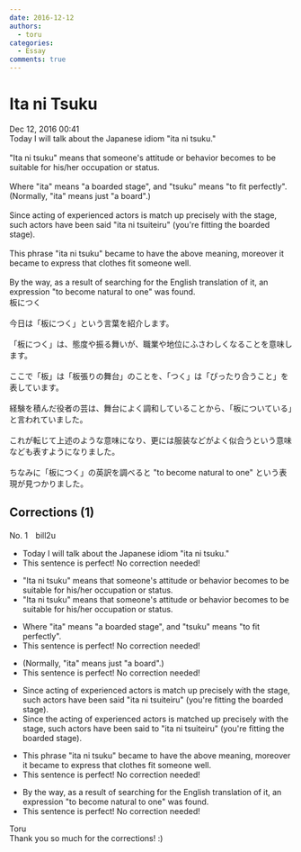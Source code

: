 ```yaml
---
date: 2016-12-12
authors:
  - toru
categories:
  - Essay
comments: true
---
```


# Ita ni Tsuku
<div class="date">Dec 12, 2016 00:41</div>
<div id="post"><div id="body_show_ori">
Today I will talk about the Japanese idiom "ita ni tsuku."<br/><br/>"Ita ni tsuku" means that someone's attitude or behavior becomes to be suitable for his/her occupation or status.<br/><br/>Where "ita" means "a boarded stage", and "tsuku" means "to fit perfectly".<br/>(Normally, "ita" means just "a board".)<br/><br/>Since acting of experienced actors is match up precisely with the stage, such actors have been said "ita ni tsuiteiru" (you're fitting the boarded stage).<br/><br/>This phrase "ita ni tsuku" became to have the above meaning, moreover it became to express that clothes fit someone well.<br/><br/>By the way, as a result of searching for the English translation of it, an expression "to become natural to one" was found.
</div></div>

<!-- more -->

<div id="post_ja"><div id="body_show_mo">
板につく<br/><br/>今日は「板につく」という言葉を紹介します。<br/><br/>「板につく」は、態度や振る舞いが、職業や地位にふさわしくなることを意味します。<br/><br/>ここで「板」は「板張りの舞台」のことを、「つく」は「ぴったり合うこと」を表しています。<br/><br/>経験を積んだ役者の芸は、舞台によく調和していることから、「板についている」と言われていました。<br/><br/>これが転じて上述のような意味になり、更には服装などがよく似合うという意味なども表すようになりました。<br/><br/>ちなみに「板につく」の英訳を調べると "to become natural to one" という表現が見つかりました。
</div></div>

## Corrections (1)
<div id="block"><div class="first_name"> No. 1　<span class="just_name">bill2u</span></div><div id="block2">
<ul class="correction_field">
<li class="incorrect">Today I will talk about the Japanese idiom "ita ni tsuku."</li>
<li class="corrected perfect">This sentence is perfect! No correction needed!</li>
</ul>
<ul class="correction_field">
<li class="incorrect">"Ita ni tsuku" means that someone's attitude or behavior becomes to be suitable for his/her occupation or status.</li>
<li class="corrected correct">
"Ita ni tsuku" means that someone's attitude or behavior becomes <span class="sline">to be</span> suitable for his/her occupation or status.
</li>
</ul>
<ul class="correction_field">
<li class="incorrect">Where "ita" means "a boarded stage", and "tsuku" means "to fit perfectly".</li>
<li class="corrected perfect">This sentence is perfect! No correction needed!</li>
</ul>
<ul class="correction_field">
<li class="incorrect">(Normally, "ita" means just "a board".)</li>
<li class="corrected perfect">This sentence is perfect! No correction needed!</li>
</ul>
<ul class="correction_field">
<li class="incorrect">Since acting of experienced actors is match up precisely with the stage, such actors have been said "ita ni tsuiteiru" (you're fitting the boarded stage).</li>
<li class="corrected correct">
Since <span class="f_red">the </span>acting of experienced actors is match<span class="f_red">ed</span> up precisely with the stage, such actors have been said <span class="f_red">to</span> "ita ni tsuiteiru" (you're fitting the boarded stage).
</li>
</ul>
<ul class="correction_field">
<li class="incorrect">This phrase "ita ni tsuku" became to have the above meaning, moreover it became to express that clothes fit someone well.</li>
<li class="corrected perfect">This sentence is perfect! No correction needed!</li>
</ul>
<ul class="correction_field">
<li class="incorrect">By the way, as a result of searching for the English translation of it, an expression "to become natural to one" was found.</li>
<li class="corrected perfect">This sentence is perfect! No correction needed!</li>
</ul>
</div><div class="name"><span class="just_name">Toru</span><br>
Thank you so much for the corrections! :)
</div>
</div>
